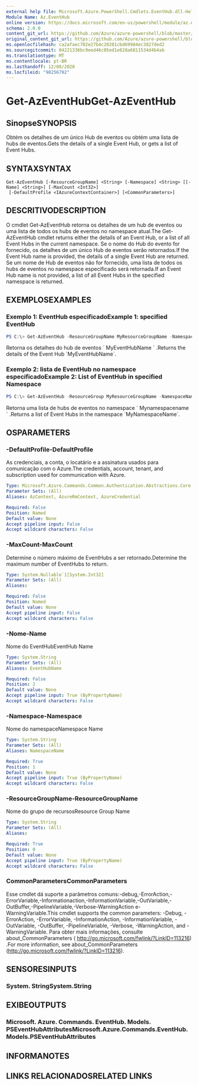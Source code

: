 ```yaml
---
external help file: Microsoft.Azure.PowerShell.Cmdlets.EventHub.dll-Help.xml
Module Name: Az.EventHub
online version: https://docs.microsoft.com/en-us/powershell/module/az.eventhub/get-azeventhub
schema: 2.0.0
content_git_url: https://github.com/Azure/azure-powershell/blob/master/src/EventHub/EventHub/help/Get-AzEventHub.md
original_content_git_url: https://github.com/Azure/azure-powershell/blob/master/src/EventHub/EventHub/help/Get-AzEventHub.md
ms.openlocfilehash: ca2afaec702e27b4c20201cbd69984ec3827ded2
ms.sourcegitcommit: 04221336bc9eed46c05ed1e828a6811534d4b4ab
ms.translationtype: MT
ms.contentlocale: pt-BR
ms.lasthandoff: 12/08/2020
ms.locfileid: "98256792"
---
```

# <span data-ttu-id="7cf37-101">Get-AzEventHub</span><span class="sxs-lookup"><span data-stu-id="7cf37-101">Get-AzEventHub</span></span>

## <span data-ttu-id="7cf37-102">Sinopse</span><span class="sxs-lookup"><span data-stu-id="7cf37-102">SYNOPSIS</span></span>
<span data-ttu-id="7cf37-103">Obtém os detalhes de um único Hub de eventos ou obtém uma lista de hubs de eventos.</span><span class="sxs-lookup"><span data-stu-id="7cf37-103">Gets the details of a single Event Hub, or gets a list of Event Hubs.</span></span>

## <span data-ttu-id="7cf37-104">SYNTAX</span><span class="sxs-lookup"><span data-stu-id="7cf37-104">SYNTAX</span></span>

```
Get-AzEventHub [-ResourceGroupName] <String> [-Namespace] <String> [[-Name] <String>] [-MaxCount <Int32>]
 [-DefaultProfile <IAzureContextContainer>] [<CommonParameters>]
```

## <span data-ttu-id="7cf37-105">DESCRITIVO</span><span class="sxs-lookup"><span data-stu-id="7cf37-105">DESCRIPTION</span></span>
<span data-ttu-id="7cf37-106">O cmdlet Get-AzEventHub retorna os detalhes de um hub de eventos ou uma lista de todos os hubs de eventos no namespace atual.</span><span class="sxs-lookup"><span data-stu-id="7cf37-106">The Get-AzEventHub cmdlet returns either the details of an Event Hub, or a list of all Event Hubs in the current namespace.</span></span>
<span data-ttu-id="7cf37-107">Se o nome do Hub do evento for fornecido, os detalhes de um único Hub de eventos serão retornados.</span><span class="sxs-lookup"><span data-stu-id="7cf37-107">If the Event Hub name is provided, the details of a single Event Hub are returned.</span></span>
<span data-ttu-id="7cf37-108">Se um nome de Hub de eventos não for fornecido, uma lista de todos os hubs de eventos no namespace especificado será retornada.</span><span class="sxs-lookup"><span data-stu-id="7cf37-108">If an Event Hub name is not provided, a list of all Event Hubs in the specified namespace is returned.</span></span>

## <span data-ttu-id="7cf37-109">EXEMPLOS</span><span class="sxs-lookup"><span data-stu-id="7cf37-109">EXAMPLES</span></span>

### <span data-ttu-id="7cf37-110">Exemplo 1: EventHub especificado</span><span class="sxs-lookup"><span data-stu-id="7cf37-110">Example 1: specified EventHub</span></span>
```powershell
PS C:\> Get-AzEventHub -ResourceGroupName MyResourceGroupName -NamespaceName MyNamespaceName -EventHubName MyEventHubName
```

<span data-ttu-id="7cf37-111">Retorna os detalhes do hub de eventos \` MyEventHubName \` .</span><span class="sxs-lookup"><span data-stu-id="7cf37-111">Returns the details of the Event Hub \`MyEventHubName\`.</span></span>

### <span data-ttu-id="7cf37-112">Exemplo 2: lista de EventHub no namespace especificado</span><span class="sxs-lookup"><span data-stu-id="7cf37-112">Example 2: List of EventHub in specified Namespace</span></span>
```powershell
PS C:\> Get-AzEventHub -ResourceGroup MyResourceGroupName -NamespaceName MyNamespaceName
```

<span data-ttu-id="7cf37-113">Retorna uma lista de hubs de eventos no namespace \` Mynamespacename \` .</span><span class="sxs-lookup"><span data-stu-id="7cf37-113">Returns a list of Event Hubs in the namespace \`MyNamespaceName\`.</span></span>

## <span data-ttu-id="7cf37-114">OS</span><span class="sxs-lookup"><span data-stu-id="7cf37-114">PARAMETERS</span></span>

### <span data-ttu-id="7cf37-115">-DefaultProfile</span><span class="sxs-lookup"><span data-stu-id="7cf37-115">-DefaultProfile</span></span>
<span data-ttu-id="7cf37-116">As credenciais, a conta, o locatário e a assinatura usados para comunicação com o Azure.</span><span class="sxs-lookup"><span data-stu-id="7cf37-116">The credentials, account, tenant, and subscription used for communication with Azure.</span></span>

```yaml
Type: Microsoft.Azure.Commands.Common.Authentication.Abstractions.Core.IAzureContextContainer
Parameter Sets: (All)
Aliases: AzContext, AzureRmContext, AzureCredential

Required: False
Position: Named
Default value: None
Accept pipeline input: False
Accept wildcard characters: False
```

### <span data-ttu-id="7cf37-117">-MaxCount</span><span class="sxs-lookup"><span data-stu-id="7cf37-117">-MaxCount</span></span>
<span data-ttu-id="7cf37-118">Determine o número máximo de EventHubs a ser retornado.</span><span class="sxs-lookup"><span data-stu-id="7cf37-118">Determine the maximum number of EventHubs to return.</span></span>

```yaml
Type: System.Nullable`1[System.Int32]
Parameter Sets: (All)
Aliases:

Required: False
Position: Named
Default value: None
Accept pipeline input: False
Accept wildcard characters: False
```

### <span data-ttu-id="7cf37-119">-Nome</span><span class="sxs-lookup"><span data-stu-id="7cf37-119">-Name</span></span>
<span data-ttu-id="7cf37-120">Nome do EventHub</span><span class="sxs-lookup"><span data-stu-id="7cf37-120">EventHub Name</span></span>

```yaml
Type: System.String
Parameter Sets: (All)
Aliases: EventHubName

Required: False
Position: 2
Default value: None
Accept pipeline input: True (ByPropertyName)
Accept wildcard characters: False
```

### <span data-ttu-id="7cf37-121">-Namespace</span><span class="sxs-lookup"><span data-stu-id="7cf37-121">-Namespace</span></span>
<span data-ttu-id="7cf37-122">Nome do namespace</span><span class="sxs-lookup"><span data-stu-id="7cf37-122">Namespace Name</span></span>

```yaml
Type: System.String
Parameter Sets: (All)
Aliases: NamespaceName

Required: True
Position: 1
Default value: None
Accept pipeline input: True (ByPropertyName)
Accept wildcard characters: False
```

### <span data-ttu-id="7cf37-123">-ResourceGroupName</span><span class="sxs-lookup"><span data-stu-id="7cf37-123">-ResourceGroupName</span></span>
<span data-ttu-id="7cf37-124">Nome do grupo de recursos</span><span class="sxs-lookup"><span data-stu-id="7cf37-124">Resource Group Name</span></span>

```yaml
Type: System.String
Parameter Sets: (All)
Aliases:

Required: True
Position: 0
Default value: None
Accept pipeline input: True (ByPropertyName)
Accept wildcard characters: False
```

### <span data-ttu-id="7cf37-125">CommonParameters</span><span class="sxs-lookup"><span data-stu-id="7cf37-125">CommonParameters</span></span>
<span data-ttu-id="7cf37-126">Esse cmdlet dá suporte a parâmetros comuns:-debug,-ErrorAction,-ErrorVariable,-Informationaction,-InformationVariable,-OutVariable,-OutBuffer,-PipelineVariable,-Verbose-WarningAction e-WarningVariable.</span><span class="sxs-lookup"><span data-stu-id="7cf37-126">This cmdlet supports the common parameters: -Debug, -ErrorAction, -ErrorVariable, -InformationAction, -InformationVariable, -OutVariable, -OutBuffer, -PipelineVariable, -Verbose, -WarningAction, and -WarningVariable.</span></span> <span data-ttu-id="7cf37-127">Para obter mais informações, consulte about_CommonParameters ( http://go.microsoft.com/fwlink/?LinkID=113216) .</span><span class="sxs-lookup"><span data-stu-id="7cf37-127">For more information, see about_CommonParameters (http://go.microsoft.com/fwlink/?LinkID=113216).</span></span>

## <span data-ttu-id="7cf37-128">SENSORES</span><span class="sxs-lookup"><span data-stu-id="7cf37-128">INPUTS</span></span>

### <span data-ttu-id="7cf37-129">System. String</span><span class="sxs-lookup"><span data-stu-id="7cf37-129">System.String</span></span>

## <span data-ttu-id="7cf37-130">EXIBE</span><span class="sxs-lookup"><span data-stu-id="7cf37-130">OUTPUTS</span></span>

### <span data-ttu-id="7cf37-131">Microsoft. Azure. Commands. EventHub. Models. PSEventHubAttributes</span><span class="sxs-lookup"><span data-stu-id="7cf37-131">Microsoft.Azure.Commands.EventHub.Models.PSEventHubAttributes</span></span>

## <span data-ttu-id="7cf37-132">INFORMA</span><span class="sxs-lookup"><span data-stu-id="7cf37-132">NOTES</span></span>

## <span data-ttu-id="7cf37-133">LINKS RELACIONADOS</span><span class="sxs-lookup"><span data-stu-id="7cf37-133">RELATED LINKS</span></span>
